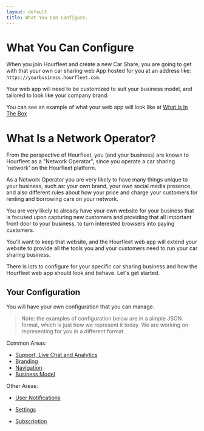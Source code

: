 ```yaml
---
layout: default
title: What You Can Configure.
---
```

# What You Can Configure

When you join Hourfleet and create a new Car Share, you are going to get with that your own car sharing web App hosted for you at an address like: `https://yourbusiness.hourfleet.com`.

Your web app will need to be customized to suit your business model, and tailored to look like your company brand.

You can see an example of what your web app will look like at [What Is In The Box](inthebox.html)

# What Is a Network Operator?
From the perspective of Hourfleet, you (and your business) are known to Hourfleet as a "Network Operator", since you operate a car sharing 'network' on the Hourfleet platform. 

As a Network Operator you are very likely to have many things unique to your business, such as: your own brand, your own social media presence, and also different rules about how your price and charge your customers for renting and borrowing cars on your network.

You are very likely to already have your own website for your business that is focused upon capturing new customers and providing that all important front door to your business, to turn interested browsers into paying customers. 

You'll want to keep that website, and the Hourfleet web app will extend your website to provide all the tools you and your customers need to run your car sharing business.

There is lots to configure for your specific car sharing business and how the Hourfleet web app should look and behave. Let's get started.

## Your Configuration
You will have your own configuration that you can manage.

> Note: the examples of configuration below are  in a simple JSON format, which is just how we represent it today. We are working on representing for you in a different format.

Common Areas:

- [Support, Live Chat and Analytics](configure-support.html)
- [Branding](configure-branding.html)
- [Navigation](configure-navigation.html)
- [Business Model](configure-businessmodel.html)

Other Areas:

- [User Notifications](configure-notifications.html)
- [Settings](configure-settings.html)

- [Subscription](configure-subscription.html)